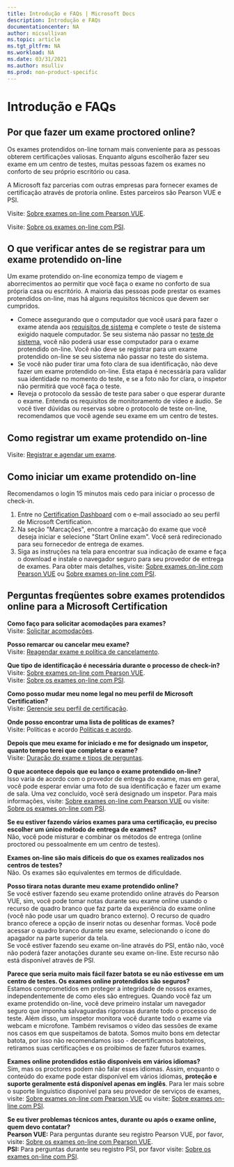 ```yaml
---
title: Introdução e FAQs | Microsoft Docs
description: Introdução e FAQs
documentationcenter: NA 
author: micsullivan
ms.topic: article
ms.tgt_pltfrm: NA
ms.workload: NA
ms.date: 03/31/2021
ms.author: msulliv
ms.prod: non-product-specific
---
```

# Introdução e FAQs

## Por que fazer um exame proctored online?

Os exames protendidos on-line tornam mais conveniente para as pessoas obterem certificações valiosas. Enquanto alguns escolherão fazer seu exame em um centro de testes, muitas pessoas fazem os exames no conforto de seu próprio escritório ou casa.

A Microsoft faz parcerias com outras empresas para fornecer exames de certificação através de protoria online. Estes parceiros são Pearson VUE e PSI.

Visite: [Sobre exames on-line com Pearson VUE](/learn/certifications/online-exams).

Visite: [Sobre os exames on-line com PSI](/learn/certifications/on-line-psi).

## O que verificar antes de se registrar para um exame protendido on-line

Um exame protendido on-line economiza tempo de viagem e aborrecimentos ao permitir que você faça o exame no conforto de sua própria casa ou escritório. A maioria das pessoas pode prestar os exames protendidos on-line, mas há alguns requisitos técnicos que devem ser cumpridos.

- Comece assegurando que o computador que você usará para fazer o exame atenda aos [requisitos de sistema](/learn/certifications/online-exams-psi#minimum-system-requirements) e complete o teste de sistema exigido naquele computador. Se seu sistema não passar no [teste de sistema](/learn/certifications/online-exams-psi#run-a-system-check), você não poderá usar esse computador para o exame protendido on-line. Você não deve se registrar para um exame protendido on-line se seu sistema não passar no teste do sistema.
- Se você não puder tirar uma foto clara de sua identificação, não deve fazer um exame protendido on-line. Esta etapa é necessária para validar sua identidade no momento do teste, e se a foto não for clara, o inspetor não permitirá que você faça o teste.
- Reveja o protocolo da sessão de teste para saber o que esperar durante o exame. Entenda os requisitos de monitoramento de vídeo e áudio. Se você tiver dúvidas ou reservas sobre o protocolo de teste on-line, recomendamos que você agende seu exame em um centro de testes.

## Como registrar um exame protendido on-line

Visite: [Registrar e agendar um exame](/learn/certifications/register-schedule-exam).

## Como iniciar um exame protendido on-line

Recomendamos o login 15 minutos mais cedo para iniciar o processo de check-in.

1. Entre no [Certification Dashboard](https://aka.ms/certdashboard) com o e-mail associado ao seu perfil de Microsoft Certification.
2. Na seção "Marcações", encontre a marcação do exame que você deseja iniciar e selecione "Start Online exam". Você será redirecionado para seu fornecedor de entrega de exames.
3. Siga as instruções na tela para encontrar sua indicação de exame e faça o download e instale o navegador seguro para seu provedor de entrega de exames. Para obter mais detalhes, visite: [Sobre exames on-line com Pearson VUE](/learn/certifications/online-exams) ou [Sobre exames on-line com PSI](/learn/certifications/online-exams-psi).

## Perguntas freqüentes sobre exames protendidos online para a Microsoft Certification

**Como faço para solicitar acomodações para exames?**
<br>Visite: [Solicitar acomodações](/learn/certifications/request-accommodations).

**Posso remarcar ou cancelar meu exame?**
<br>Visite: [Reagendar exame e política de cancelamento](/learn/certifications/exam-reschedule-and-cancellation-policy).

**Que tipo de identificação é necessária durante o processo de check-in?**
<br>Visite: [Sobre exames on-line com Pearson VUE](/learn/certifications/online-exams).
<br>Visite: [Sobre os exames on-line com PSI](/learn/certifications/online-exams-psi).

**Como posso mudar meu nome legal no meu perfil de Microsoft Certification?**
<br>Visite: [Gerencie seu perfil de certificação](/learn/certifications/manage-certification-profile).

**Onde posso encontrar uma lista de políticas de exames?**
<br>Visite: Políticas e acordo [Políticas e acordo](/learn/certifications/certification-exam-policies).

**Depois que meu exame for iniciado e me for designado um inspetor, quanto tempo terei que completar o exame?**
<br>Visite: [Duração do exame e tipos de perguntas](/learn/certifications/exam-duration-question-types).

**O que acontece depois que eu lanço o exame protendido on-line?**
<br>Isso varia de acordo com o provedor de entrega do exame, mas em geral, você pode esperar enviar uma foto de sua identificação e fazer um exame de sala. Uma vez concluído, você será designado um inspetor. Para mais informações, visite: [Sobre exames on-line com Pearson VUE](/learn/certifications/online-exams) ou visite: [Sobre os exames on-line com PSI](/learn/certifications/online-exams-psi).

**Se eu estiver fazendo vários exames para uma certificação, eu preciso escolher um único método de entrega de exames?**
<br>Não, você pode misturar e combinar os métodos de entrega (online proctored ou pessoalmente em um centro de testes).

**Exames on-line são mais difíceis do que os exames realizados nos centros de testes?**
<br>Não. Os exames são equivalentes em termos de dificuldade.

**Posso tirara notas durante meu exame protendido online?**
<br>Se você estiver fazendo seu exame protendido online através do Pearson VUE, sim, você pode tomar notas durante seu exame online usando o recurso de quadro branco que faz parte da experiência do exame online (você não pode usar um quadro branco externo). O recurso de quadro branco oferece a opção de inserir notas ou desenhar formas. Você pode acessar o quadro branco durante seu exame, selecionando o ícone do apagador na parte superior da tela.
<br>Se você estiver fazendo seu exame on-line através do PSI, então não, você não poderá fazer anotações durante seu exame on-line. Este recurso não está disponível através de PSI.

**Parece que seria muito mais fácil fazer batota se eu não estivesse em um centro de testes. Os exames online protendidos são seguros?**
<br>Estamos comprometidos em proteger a integridade de nossos exames, independentemente de como eles são entregues. Quando você faz um exame protendido on-line, você deve primeiro instalar um navegador seguro que imponha salvaguardas rigorosas durante todo o processo de teste. Além disso, um inspetor monitora você durante todo o exame via webcam e microfone. Também revisamos o vídeo das sessões de exame nos casos em que suspeitamos de batota. Somos muito bons em detectar batota, por isso não recomendamos isso - decertificamos batoteiros, retiramos suas certificações e os proibimos de fazer futuros exames.

**Exames online protendidos estão disponíveis em vários idiomas?**
<br>Sim, mas os proctores podem não falar esses idiomas. Assim, enquanto o conteúdo do exame pode estar disponível em vários idiomas, **proteção e suporte geralmente está disponível apenas em inglês**. Para ler mais sobre o suporte linguístico disponível para seu provedor de serviços de exames, visite: [Sobre exames on-line com Pearson VUE](/learn/certifications/online-exams) ou visite: [Sobre exames on-line com PSI](/learn/certifications/online-exams-psi).

**Se eu tiver problemas técnicos antes, durante ou após o exame online, quem devo contatar?**
<br>**Pearson VUE:** Para perguntas durante seu registro Pearson VUE, por favor, visite: [Sobre os exames on-line com Pearson VUE](/learn/certifications/online-exams).
<br>**PSI:** Para perguntas durante seu registro PSI, por favor visite: [Sobre os exames on-line com PSI](/learn/certifications/online-exams-psi).